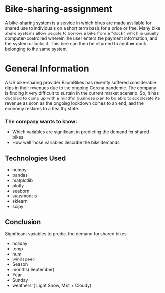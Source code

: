 # Bike-sharing-assignment
A bike-sharing system is a service in which bikes are made available for shared use to individuals on a short term basis for a price or free. Many bike share systems allow people to borrow a bike from a "dock" which is usually computer-controlled wherein the user enters the payment information, and the system unlocks it. This bike can then be returned to another dock belonging to the same system.

# General Information
   A US bike-sharing provider BoomBikes has recently suffered considerable dips in their revenues due to the ongoing Corona pandemic. The company is finding it very difficult to sustain in the current market scenario. So, it has decided to come up with a mindful business plan to be able to accelerate its revenue as soon as the ongoing lockdown comes to an end, and the economy restores to a healthy state. 
   
### The company wants to know:
- Which variables are significant in predicting the demand for shared bikes.
- How well those variables describe the bike demands

## Technologies Used
- numpy  
- pandas 
- matplotlib 
- plotly 
- seaborn 
- statsmodels 
- sklearn 
- scipy  

## Conclusion
Significant variables to predict the demand for shared bikes

- holiday
- temp
- hum
- windspeed
- Season
- months( September)
- Year
- Sunday
- weathersit( Light Snow, Mist + Cloudy)
